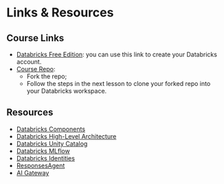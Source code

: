 # Links & Resources

## Course Links

- <a href="https://login.databricks.com/signup?provider=DB_FREE_TIER&dbx_source=www&itm_data=dbx-web&l=en-EN&utm_source=deeplearning&utm_medium=web&utm_campaign=701vp00000soba6iah&tuuid=559965d9-f0e1-499b-83b7-d7120487fc3a&intent=SIGN_UP&rl_aid=ec7d08f2-837f-4540-b8c1-a0c0f6301277" target="_blank">Databricks Free Edition</a>: you can use this link to create your Databricks account. 
- <a href="https://github.com/https-deeplearning-ai/sc-agent-governance" target="_blank">Course Repo</a>: 
  - Fork the repo;
  - Follow the steps in the next lesson to clone your forked repo into your Databricks workspace.

## Resources

- <a href="https://docs.databricks.com/aws/en/getting-started/concepts" target="_blank">Databricks Components</a>
- <a href="https://docs.databricks.com/aws/en/getting-started/high-level-architecture" target="_blank">Databricks High-Level Architecture</a>
- <a href="https://docs.databricks.com/aws/en/data-governance/unity-catalog/" target="_blank">Databricks Unity Catalog</a>
- <a href="https://mlflow.org/docs/3.1.3/genai/" target="_blank">Databricks MLflow</a>
- <a href="https://docs.databricks.com/aws/en/admin/users-groups/#identity-model" target="_blank">Databricks Identities</a>
- <a href="https://docs.databricks.com/aws/en/generative-ai/agent-framework/author-agent" target="_blank">ResponsesAgent</a>
- <a href="https://docs.databricks.com/aws/en/ai-gateway/" target="_blank">AI Gateway</a>